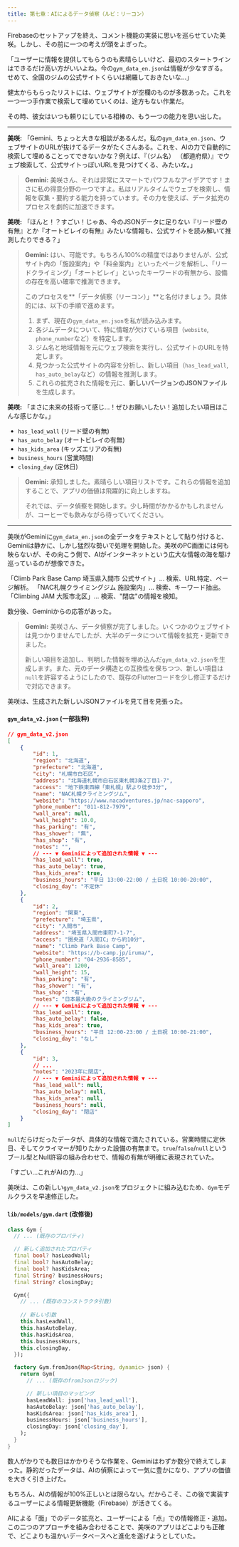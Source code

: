 ```yaml
---
title: 第七章：AIによるデータ偵察（ルビ：リーコン）
---
```


Firebaseのセットアップを終え、コメント機能の実装に思いを巡らせていた美咲。しかし、その前に一つの考えが頭をよぎった。

「ユーザーに情報を提供してもらうのも素晴らしいけど、最初のスタートラインはできるだけ高い方がいいよね。今の`gym_data_en.json`は情報が少なすぎる。せめて、全国のジムの公式サイトくらいは網羅しておきたいな…」

健太からもらったリストには、ウェブサイトが空欄のものが多数あった。これを一つ一つ手作業で検索して埋めていくのは、途方もない作業だ。

その時、彼女はいつも頼りにしている相棒の、もう一つの能力を思い出した。

---

**美咲:**
「Gemini、ちょっと大きな相談があるんだ。私の`gym_data_en.json`、ウェブサイトのURLが抜けてるデータがたくさんある。これを、AIの力で自動的に検索して埋めることってできないかな？例えば、『（ジム名） （都道府県）』でウェブ検索して、公式サイトっぽいURLを見つけてくる、みたいな。」

> **Gemini:**
> 美咲さん、それは非常にスマートでパワフルなアイデアです！まさに私の得意分野の一つですよ。私はリアルタイムでウェブを検索し、情報を収集・要約する能力を持っています。その力を使えば、データ拡充のプロセスを劇的に加速できます。

**美咲:**
「ほんと！？すごい！じゃあ、今のJSONデータに足りない『リード壁の有無』とか『オートビレイの有無』みたいな情報も、公式サイトを読み解いて推測したりできる？」

> **Gemini:**
> はい、可能です。もちろん100%の精度ではありませんが、公式サイト内の「施設案内」や「料金案内」といったページを解析し、「リードクライミング」「オートビレイ」といったキーワードの有無から、設備の存在を高い確率で推測できます。
>
> このプロセスを**「データ偵察（リーコン）」**と名付けましょう。具体的には、以下の手順で進めます。
> 1.  まず、現在の`gym_data_en.json`を私が読み込みます。
> 2.  各ジムデータについて、特に情報が欠けている項目（`website`, `phone_number`など）を特定します。
> 3.  ジム名と地域情報を元にウェブ検索を実行し、公式サイトのURLを特定します。
> 4.  見つかった公式サイトの内容を分析し、新しい項目（`has_lead_wall`, `has_auto_belay`など）の情報を推測します。
> 5.  これらの拡充された情報を元に、**新しいバージョンのJSONファイル**を生成します。

**美咲:**
「まさに未来の技術って感じ…！ぜひお願いしたい！追加したい項目はこんな感じかな。」

*   `has_lead_wall` (リード壁の有無)
*   `has_auto_belay` (オートビレイの有無)
*   `has_kids_area` (キッズエリアの有無)
*   `business_hours` (営業時間)
*   `closing_day` (定休日)

> **Gemini:**
> 承知しました。素晴らしい項目リストです。これらの情報を追加することで、アプリの価値は飛躍的に向上しますね。
>
> それでは、データ偵察を開始します。少し時間がかかるかもしれませんが、コーヒーでも飲みながら待っていてください。

---

美咲がGeminiに`gym_data_en.json`の全データをテキストとして貼り付けると、Geminiは静かに、しかし猛烈な勢いで処理を開始した。美咲のPC画面には何も映らないが、その向こう側で、AIがインターネットという広大な情報の海を駆け巡っているのが想像できた。

「Climb Park Base Camp 埼玉県入間市 公式サイト」… 検索、URL特定、ページ解析。
「NAC札幌クライミングジム 施設案内」… 検索、キーワード抽出。
「Climbing JAM 大阪市北区」… 検索、"閉店"の情報を検知。

数分後、Geminiからの応答があった。

> **Gemini:**
> 美咲さん、データ偵察が完了しました。いくつかのウェブサイトは見つかりませんでしたが、大半のデータについて情報を拡充・更新できました。
>
> 新しい項目を追加し、判明した情報を埋め込んだ`gym_data_v2.json`を生成します。また、元のデータ構造との互換性を保ちつつ、新しい項目は`null`を許容するようにしたので、既存のFlutterコードを少し修正するだけで対応できます。

美咲は、生成された新しいJSONファイルを見て目を見張った。

#### **`gym_data_v2.json` (一部抜粋)**

```json
// gym_data_v2.json
[
    {
        "id": 1,
        "region": "北海道",
        "prefecture": "北海道",
        "city": "札幌市白石区",
        "address": "北海道札幌市白石区東札幌3条2丁目1-7",
        "access": "地下鉄東西線「東札幌」駅より徒歩3分",
        "name": "NAC札幌クライミングジム",
        "website": "https://www.nacadventures.jp/nac-sapporo",
        "phone_number": "011-812-7979",
        "wall_area": null,
        "wall_height": 10.0,
        "has_parking": "有",
        "has_shower": "無",
        "has_shop": "有",
        "notes": "",
        // --- ▼ Geminiによって追加された情報 ▼ ---
        "has_lead_wall": true,
        "has_auto_belay": true,
        "has_kids_area": true,
        "business_hours": "平日 13:00-22:00 / 土日祝 10:00-20:00",
        "closing_day": "不定休"
    },
    {
        "id": 2,
        "region": "関東",
        "prefecture": "埼玉県",
        "city": "入間市",
        "address": "埼玉県入間市東町7-1-7",
        "access": "圏央道「入間IC」から約10分",
        "name": "Climb Park Base Camp",
        "website": "https://b-camp.jp/iruma/",
        "phone_number": "04-2936-8585",
        "wall_area": 1200,
        "wall_height": 15,
        "has_parking": "有",
        "has_shower": "有",
        "has_shop": "有",
        "notes": "日本最大級のクライミングジム",
        // --- ▼ Geminiによって追加された情報 ▼ ---
        "has_lead_wall": true,
        "has_auto_belay": false,
        "has_kids_area": true,
        "business_hours": "平日 12:00-23:00 / 土日祝 10:00-21:00",
        "closing_day": "なし"
    },
    {
        "id": 3,
        // ...
        "notes": "2023年に閉店",
        // --- ▼ Geminiによって追加された情報 ▼ ---
        "has_lead_wall": null,
        "has_auto_belay": null,
        "has_kids_area": null,
        "business_hours": null,
        "closing_day": "閉店"
    }
]
```
`null`だらけだったデータが、具体的な情報で満たされている。営業時間に定休日、そしてクライマーが知りたかった設備の有無まで。`true`/`false`/`null`というブール型とNull許容の組み合わせで、情報の有無が明確に表現されていた。

「すごい…これがAIの力…」

美咲は、この新しい`gym_data_v2.json`をプロジェクトに組み込むため、`Gym`モデルクラスを早速修正した。

#### **`lib/models/gym.dart` (改修後)**
```dart
class Gym {
  // ... (既存のプロパティ)

  // 新しく追加されたプロパティ
  final bool? hasLeadWall;
  final bool? hasAutoBelay;
  final bool? hasKidsArea;
  final String? businessHours;
  final String? closingDay;

  Gym({
    // ... (既存のコンストラクタ引数)
    
    // 新しい引数
    this.hasLeadWall,
    this.hasAutoBelay,
    this.hasKidsArea,
    this.businessHours,
    this.closingDay,
  });

  factory Gym.fromJson(Map<String, dynamic> json) {
    return Gym(
      // ... (既存のfromJsonロジック)

      // 新しい項目のマッピング
      hasLeadWall: json['has_lead_wall'],
      hasAutoBelay: json['has_auto_belay'],
      hasKidsArea: json['has_kids_area'],
      businessHours: json['business_hours'],
      closingDay: json['closing_day'],
    );
  }
}
```

数人がかりでも数日はかかりそうな作業を、Geminiはわずか数分で終えてしまった。静的だったデータは、AIの偵察によって一気に豊かになり、アプリの価値を大きく引き上げた。

もちろん、AIの情報が100%正しいとは限らない。だからこそ、この後で実装するユーザーによる情報更新機能（Firebase）が活きてくる。

AIによる「面」でのデータ拡充と、ユーザーによる「点」での情報修正・追加。この二つのアプローチを組み合わせることで、美咲のアプリはどこよりも正確で、どこよりも温かいデータベースへと進化を遂げようとしていた。